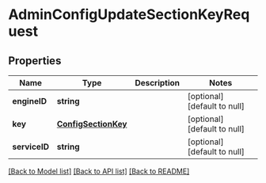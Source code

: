 # AdminConfigUpdateSectionKeyRequest

## Properties
Name | Type | Description | Notes
------------ | ------------- | ------------- | -------------
**engineID** | **string** |  | [optional] [default to null]
**key** | [**ConfigSectionKey**](ConfigSectionKey.md) |  | [optional] [default to null]
**serviceID** | **string** |  | [optional] [default to null]

[[Back to Model list]](../README.md#documentation-for-models) [[Back to API list]](../README.md#documentation-for-api-endpoints) [[Back to README]](../README.md)


